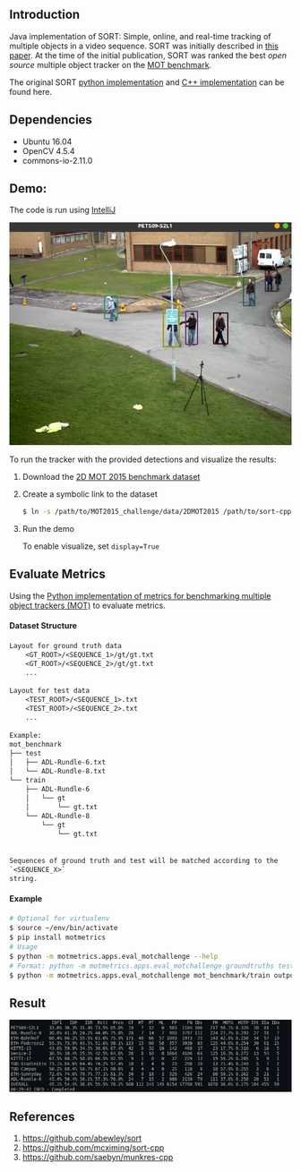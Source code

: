 ## Introduction
Java implementation of SORT: Simple, online, and real-time tracking of multiple objects in a video sequence.
SORT was initially described in [this paper](http://arxiv.org/abs/1602.00763). At the time of the initial publication, SORT was ranked the best *open source* multiple object tracker on the [MOT benchmark](https://motchallenge.net/results/2D_MOT_2015/).

The original SORT [python implementation](https://github.com/abewley/sort) and [C++ implementation](https://github.com/mcximing/sort-cpp) can be found here.


## Dependencies
- Ubuntu 16.04
- OpenCV 4.5.4
- commons-io-2.11.0

## Demo:

The code is run using [IntelliJ](https://github.com/mcximing/sort-cpp)

![Screenshot-1](src/docs/demo.png)



To run the tracker with the provided detections and visualize the results:

1. Download the [2D MOT 2015 benchmark dataset](https://motchallenge.net/data/2D_MOT_2015/#download)
2. Create a symbolic link to the dataset
    ```bash
    $ ln -s /path/to/MOT2015_challenge/data/2DMOT2015 /path/to/sort-cpp/mot_benchmark
    ```
3. Run the demo
    
   To enable visualize, set `display=True`



## Evaluate Metrics

Using the [Python implementation of metrics for benchmarking multiple object trackers (MOT)](https://github.com/cheind/py-motmetrics) to evaluate metrics.



#### Dataset Structure

```
Layout for ground truth data
    <GT_ROOT>/<SEQUENCE_1>/gt/gt.txt
    <GT_ROOT>/<SEQUENCE_2>/gt/gt.txt
    ...

Layout for test data
    <TEST_ROOT>/<SEQUENCE_1>.txt
    <TEST_ROOT>/<SEQUENCE_2>.txt
    ...

Example:
mot_benchmark
├── test
│   ├── ADL-Rundle-6.txt
│   └── ADL-Rundle-8.txt
└── train
    ├── ADL-Rundle-6
    │   └── gt
    │       └── gt.txt
    └── ADL-Rundle-8
        └── gt
            └── gt.txt


Sequences of ground truth and test will be matched according to the `<SEQUENCE_X>`
string.
```



#### Example

```bash
# Optional for virtualenv
$ source ~/env/bin/activate
$ pip install motmetrics
# Usage
$ python -m motmetrics.apps.eval_motchallenge --help
# Format: python -m motmetrics.apps.eval_motchallenge groundtruths tests
$ python -m motmetrics.apps.eval_motchallenge mot_benchmark/train output/
```



## Result

![Screenshot-1](src/docs/res.png)




## References
1. https://github.com/abewley/sort
2. https://github.com/mcximing/sort-cpp
3. https://github.com/saebyn/munkres-cpp
